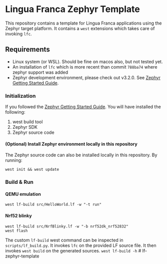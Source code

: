 # Lingua Franca Zephyr Template

This repository contains a template for Lingua Franca applications using the
Zephyr target platform. It contains a `west` extensions which takes care of
invoking `lfc`.

## Requirements
- Linux system (or WSL). Should be fine on macos also, but not tested yet.
- An installation of `lfc` which is more recent than commit `788ba74` where
  zephyr support was added
- Zephyr development environment, please check out v3.2.0. See [Zephyr Getting Started Guide](https://docs.zephyrproject.org/latest/getting_started/index.html).

### Initialization
If you followed the [Zephyr Getting Started
Guide](https://docs.zephyrproject.org/latest/getting_started/index.html). You
will have installed the following:
1. west build tool
2. Zephyr SDK
3. Zephyr source code

#### (Optional) Install Zephyr environment locally in this repository
The Zephyr source code can also be installed locally in this repository. By
running:
```
west init && west update
```

### Build & Run

#### QEMU emulation
```
west lf-build src/HelloWorld.lf -w "-t run"
```

#### Nrf52 blinky
```
west lf-build src/NrfBlinky.lf -w "-b nrf52dk_nrf52832"
west flash
```

The custom `lf-build` west command can be inspected in `scripts/lf_build.py`. It
invokes `lfc` on the provided LF source file. It then invokes `west build` on
the generated sources. `west lf-build -h` # lf-zephyr-template
